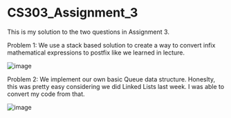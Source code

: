 # CS303_Assignment_3

This is my solution to the two questions in Assignment 3.

Problem 1: We use a stack based solution to create a way to convert infix mathematical expressions to postfix like we learned in lecture.

![image](https://user-images.githubusercontent.com/112525310/231323541-8a744e4a-7fd4-42ac-846c-ed577b01d982.png)

Problem 2: We implement our own basic Queue data structure. Honeslty, this was pretty easy considering we did Linked Lists last week. I was able to convert my code from that.

![image](https://user-images.githubusercontent.com/112525310/231323732-a5c2dd20-ff7c-40ae-a17c-3d07f62ef58e.png)
